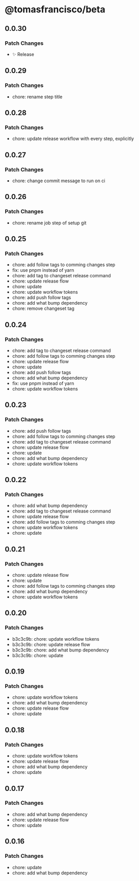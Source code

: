 # @tomasfrancisco/beta

## 0.0.30

### Patch Changes

- ✨ Release

## 0.0.29

### Patch Changes

- chore: rename step title

## 0.0.28

### Patch Changes

- chore: update release workflow with every step, explicitly

## 0.0.27

### Patch Changes

- chore: change commit message to run on ci

## 0.0.26

### Patch Changes

- chore: rename job step of setup git

## 0.0.25

### Patch Changes

- chore: add follow tags to comming changes step
- fix: use pnpm instead of yarn
- chore: add tag to changeset release command
- chore: update release flow
- chore: update
- chore: update workflow tokens
- chore: add push follow tags
- chore: add what bump dependency
- chore: remove changeset tag

## 0.0.24

### Patch Changes

- chore: add tag to changeset release command
- chore: add follow tags to comming changes step
- chore: update release flow
- chore: update
- chore: add push follow tags
- chore: add what bump dependency
- fix: use pnpm instead of yarn
- chore: update workflow tokens

## 0.0.23

### Patch Changes

- chore: add push follow tags
- chore: add follow tags to comming changes step
- chore: add tag to changeset release command
- chore: update release flow
- chore: update
- chore: add what bump dependency
- chore: update workflow tokens

## 0.0.22

### Patch Changes

- chore: add what bump dependency
- chore: add tag to changeset release command
- chore: update release flow
- chore: add follow tags to comming changes step
- chore: update workflow tokens
- chore: update

## 0.0.21

### Patch Changes

- chore: update release flow
- chore: update
- chore: add follow tags to comming changes step
- chore: add what bump dependency
- chore: update workflow tokens

## 0.0.20

### Patch Changes

- b3c3c9b: chore: update workflow tokens
- b3c3c9b: chore: update release flow
- b3c3c9b: chore: add what bump dependency
- b3c3c9b: chore: update

## 0.0.19

### Patch Changes

- chore: update workflow tokens
- chore: add what bump dependency
- chore: update release flow
- chore: update

## 0.0.18

### Patch Changes

- chore: update workflow tokens
- chore: update release flow
- chore: add what bump dependency
- chore: update

## 0.0.17

### Patch Changes

- chore: add what bump dependency
- chore: update release flow
- chore: update

## 0.0.16

### Patch Changes

- chore: update
- chore: add what bump dependency
